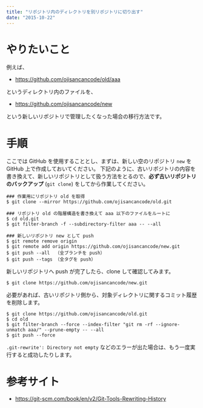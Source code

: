 ```yaml
---
title: "リポジトリ内のディレクトリを別リポジトリに切り出す"
date: "2015-10-22"
---
```


やりたいこと
====

例えば、

* https://github.com/ojisancancode/old/aaa

というディレクトリ内のファイルを、

* https://github.com/ojisancancode/new

という新しいリポジトリで管理したくなった場合の移行方法です。

手順
====

ここでは GitHub を使用することとし、まずは、新しい空のリポジトリ `new` を GitHub 上で作成しておいてください。
下記のように、古いリポジトリの内容を書き換えて、新しいリポジトリとして扱う方法をとるので、**必ず古いリポジトリのバックアップ** (`git clone`) をしてから作業してください。

```
### 作業用にリポジトリ old を取得
$ git clone --mirror https://github.com/ojisancancode/old.git

### リポジトリ old の階層構造を書き換えて aaa 以下のファイルをルートに
$ cd old.git
$ git filter-branch -f --subdirectory-filter aaa -- --all

### 新しいリポジトリ new として push
$ git remote remove origin
$ git remote add origin https://github.com/ojisancancode/new.git
$ git push --all  （全ブランチを push）
$ git push --tags （全タグを push）
```

新しいリポジトリへ push が完了したら、clone して確認してみます。

```
$ git clone https://github.com/ojisancancode/new.git
```

必要があれば、古いリポジトリ側から、対象ディレクトリに関するコミット履歴を削除します。

```
$ git clone https://github.com/ojisancancode/old.git
$ cd old
$ git filter-branch --force --index-filter "git rm -rf --ignore-unmatch aaa/" --prune-empty -- --all
$ git push --force
```

`.git-rewrite': Directory not empty` などのエラーが出た場合は、もう一度実行すると成功したりします。


参考サイト
====
* https://git-scm.com/book/en/v2/Git-Tools-Rewriting-History

